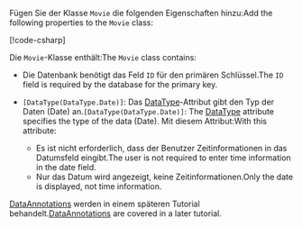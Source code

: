 <!-- THIS INCLUDE USED BY MVC AND RP -->
<span data-ttu-id="bb32b-101">Fügen Sie der Klasse `Movie` die folgenden Eigenschaften hinzu:</span><span class="sxs-lookup"><span data-stu-id="bb32b-101">Add the following properties to the `Movie` class:</span></span>

[!code-csharp[](~/tutorials/razor-pages/razor-pages-start/sample/RazorPagesMovie22/Models/Movie.cs?name=snippet1)]

<span data-ttu-id="bb32b-102">Die `Movie`-Klasse enthält:</span><span class="sxs-lookup"><span data-stu-id="bb32b-102">The `Movie` class contains:</span></span>

* <span data-ttu-id="bb32b-103">Die Datenbank benötigt das Feld `ID` für den primären Schlüssel.</span><span class="sxs-lookup"><span data-stu-id="bb32b-103">The `ID` field is required by the database for the primary key.</span></span>
* <span data-ttu-id="bb32b-104">`[DataType(DataType.Date)]`:  Das [DataType](/dotnet/api/microsoft.aspnetcore.mvc.dataannotations.internal.datatypeattributeadapter)-Attribut gibt den Typ der Daten (Date) an.</span><span class="sxs-lookup"><span data-stu-id="bb32b-104">`[DataType(DataType.Date)]`:  The [DataType](/dotnet/api/microsoft.aspnetcore.mvc.dataannotations.internal.datatypeattributeadapter) attribute specifies the type of the data (Date).</span></span> <span data-ttu-id="bb32b-105">Mit diesem Attribut:</span><span class="sxs-lookup"><span data-stu-id="bb32b-105">With this attribute:</span></span>

  * <span data-ttu-id="bb32b-106">Es ist nicht erforderlich, dass der Benutzer Zeitinformationen in das Datumsfeld eingibt.</span><span class="sxs-lookup"><span data-stu-id="bb32b-106">The user is not required to enter time information in the date field.</span></span>
  * <span data-ttu-id="bb32b-107">Nur das Datum wird angezeigt, keine Zeitinformationen.</span><span class="sxs-lookup"><span data-stu-id="bb32b-107">Only the date is displayed, not time information.</span></span>

<span data-ttu-id="bb32b-108">[DataAnnotations](/dotnet/api/system.componentmodel.dataannotations) werden in einem späteren Tutorial behandelt.</span><span class="sxs-lookup"><span data-stu-id="bb32b-108">[DataAnnotations](/dotnet/api/system.componentmodel.dataannotations) are covered in a later tutorial.</span></span>

